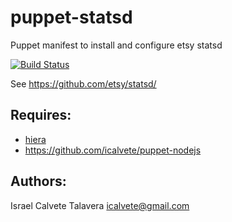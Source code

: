 # puppet-statsd

Puppet manifest to install and configure etsy statsd 

[![Build Status](https://secure.travis-ci.org/icalvete/puppet-statsd.png)](http://travis-ci.org/icalvete/puppet-statsd)

See https://github.com/etsy/statsd/

## Requires:

* [hiera](http://docs.puppetlabs.com/hiera/1/index.html)
* https://github.com/icalvete/puppet-nodejs

## Authors:

Israel Calvete Talavera <icalvete@gmail.com>
